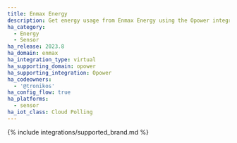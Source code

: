 ```yaml
---
title: Enmax Energy
description: Get energy usage from Enmax Energy using the Opower integration
ha_category:
  - Energy
  - Sensor
ha_release: 2023.8
ha_domain: enmax
ha_integration_type: virtual
ha_supporting_domain: opower
ha_supporting_integration: Opower
ha_codeowners:
  - '@tronikos'
ha_config_flow: true
ha_platforms:
  - sensor
ha_iot_class: Cloud Polling
---
```


{% include integrations/supported_brand.md %}
